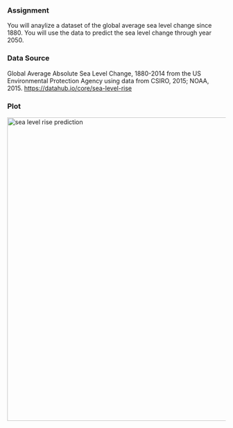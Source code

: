 ### Assignment

You will anaylize a dataset of the global average sea level change since 1880. You will use the data to predict the sea level change through year 2050.

### Data Source
Global Average Absolute Sea Level Change, 1880-2014 from the US Environmental Protection Agency using data from CSIRO, 2015; NOAA, 2015.
https://datahub.io/core/sea-level-rise

### Plot 
<img src=https://cdn.discordapp.com/attachments/887360045304660038/906842659484758026/sea_level_plot.png width="700" title="sea level rise prediction"/><br>